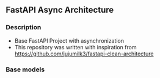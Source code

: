 ## FastAPI Async Architecture

### Description
 - Base FastAPI Project with asynchronization
 - This repository was written with inspiration from https://github.com/jujumilk3/fastapi-clean-architecture
### Base models
